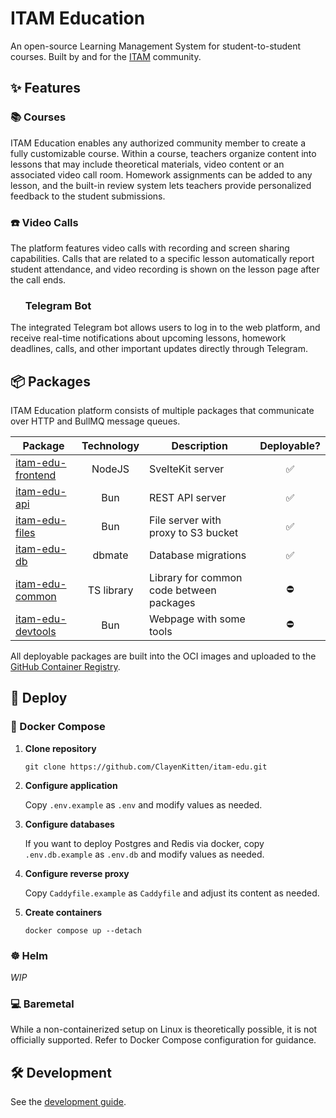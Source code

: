 # ITAM Education

An open-source Learning Management System for student-to-student courses. Built by and for the
[ITAM](https://itatmisis.ru) community.

## ✨ Features

### 📚 Courses

ITAM Education enables any authorized community member to create a fully customizable course. Within
a course, teachers organize content into lessons that may include theoretical materials, video
content or an associated video call room. Homework assignments can be added to any lesson, and the
built-in review system lets teachers provide personalized feedback to the student submissions.

### ☎️ Video Calls

The platform features video calls with recording and screen sharing capabilities. Calls that are
related to a specific lesson automatically report student attendance, and video recording is shown
on the lesson page after the call ends.

### <img height="16" width="16" src="https://cdn.simpleicons.org/telegram/white" />&nbsp;&nbsp;Telegram Bot

The integrated Telegram bot allows users to log in to the web platform, and receive real-time
notifications about upcoming lessons, homework deadlines, calls, and other important updates
directly through Telegram.

## 📦 Packages

ITAM Education platform consists of multiple packages that communicate over HTTP and BullMQ message
queues.

| Package                                  | Technology | Description                              | Deployable? |
| ---------------------------------------- | :--------: | ---------------------------------------- | :---------: |
| [itam-edu-frontend](./packages/frontend) |   NodeJS   | SvelteKit server                         |     ✅      |
| [itam-edu-api](./packages/api)           |    Bun     | REST API server                          |     ✅      |
| [itam-edu-files](./packages/files)       |    Bun     | File server with proxy to S3 bucket      |     ✅      |
| [itam-edu-db](./packages/db)             |   dbmate   | Database migrations                      |     ✅      |
| [itam-edu-common](./packages/common)     | TS library | Library for common code between packages |     ⛔️     |
| [itam-edu-devtools](./packages/devtools) |    Bun     | Webpage with some tools                  |     ⛔️     |

All deployable packages are built into the OCI images and uploaded to the
[GitHub Container Registry](https://github.com/ClayenKitten?tab=packages&repo_name=itam-edu).

## 🚀 Deploy

### 🐋 Docker Compose

1. **Clone repository**

    `git clone https://github.com/ClayenKitten/itam-edu.git`

1. **Configure application**

    Copy `.env.example` as `.env` and modify values as needed.

1. **Configure databases**

    If you want to deploy Postgres and Redis via docker, copy `.env.db.example` as `.env.db` and
    modify values as needed.

1. **Configure reverse proxy**

    Copy `Caddyfile.example` as `Caddyfile` and adjust its content as needed.

1. **Create containers**

    `docker compose up --detach`

### ☸️ Helm

_WIP_

### 💻 Baremetal

While a non-containerized setup on Linux is theoretically possible, it is not officially supported.
Refer to Docker Compose configuration for guidance.

## 🛠️ Development

See the [development guide](/.devcontainer/README.md).
